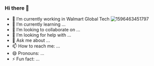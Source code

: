 ### Hi there 👋

- 🔭 I’m currently working in Walmart Global Tech ![1596463451797](https://user-images.githubusercontent.com/11456654/210057516-3117c9af-d0d8-44d3-94cd-3134b611b0dd.jpg)
- 🌱 I’m currently learning ...
- 👯 I’m looking to collaborate on ...
- 🤔 I’m looking for help with ...
- 💬 Ask me about ...
- 📫 How to reach me: ...
- 😄 Pronouns: ...
- ⚡ Fun fact: ...
